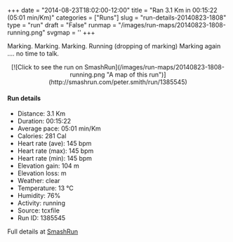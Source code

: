 +++
date = "2014-08-23T18:02:00-12:00"
title = "Ran 3.1 Km in 00:15:22 (05:01 min/Km)"
categories = ["Runs"]
slug = "run-details-20140823-1808"
type = "run"
draft = "False"
runmap = "/images/run-maps/20140823-1808-running.png"
svgmap = '<polyline points="0 93, 8 84, 19 86, 23 82, 38 63, 40 61, 95 7, 98 14, 100 15, 95 9, 92 10, 83 20, 69 36, 39 60, 21 86, 18 86">'
+++

Marking. Marking. Marking. 
Running (dropping of marking)
Marking again ....  no time to talk. 



<!--more-->

<center>
[![Click to see the run on SmashRun](/images/run-maps/20140823-1808-running.png "A map of this run")](http://smashrun.com/peter.smith/run/1385545)
</center>

#### Run details

* Distance: 3.1 Km
* Duration: 00:15:22
* Average pace: 05:01 min/Km
* Calories: 281 Cal
* Heart rate (ave): 145 bpm
* Heart rate (max): 145 bpm
* Heart rate (min): 145 bpm
* Elevation gain: 104 m
* Elevation loss:  m
* Weather: clear
* Temperature: 13 &deg;C
* Humidity: 76%
* Activity: running
* Source: tcxfile
* Run ID: 1385545

Full details at [SmashRun](http://smashrun.com/peter.smith/run/1385545)